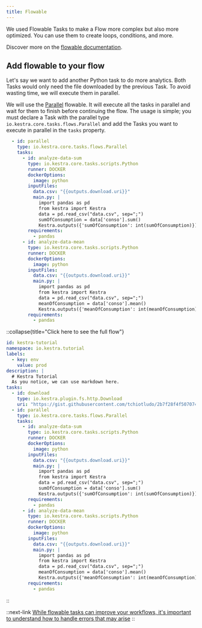 ```yaml
---
title: Flowable
---
```


We used Flowable Tasks to make a Flow more complex but also more optimized. You can use them to create loops, conditions, and more.

Discover more on the [flowable documentation](../05.developer-guide/02.tasks.md#flowable-tasks).

## Add flowable to your flow

Let's say we want to add another Python task to do more analytics. Both Tasks would only need the file downloaded by the previous Task. To avoid wasting time, we will execute them in parallel.

We will use the [Parallel](../../plugins/core/tasks/flows/io.kestra.core.tasks.flows.Parallel.md) flowable. It will execute all the tasks in parallel and wait for them to finish before continuing the flow. The usage is simple; you must declare a Task with the parallel type `io.kestra.core.tasks.flows.Parallel` and add the Tasks you want to execute in parallel in the `tasks` property.

```yaml
  - id: parallel
    type: io.kestra.core.tasks.flows.Parallel
    tasks:
      - id: analyze-data-sum
        type: io.kestra.core.tasks.scripts.Python
        runner: DOCKER
        dockerOptions:
          image: python
        inputFiles:
          data.csv: "{{outputs.download.uri}}"
          main.py: |
            import pandas as pd
            from kestra import Kestra
            data = pd.read_csv("data.csv", sep=";")
            sumOfConsumption = data['conso'].sum()
            Kestra.outputs({'sumOfConsumption': int(sumOfConsumption)})
        requirements:
          - pandas
      - id: analyze-data-mean
        type: io.kestra.core.tasks.scripts.Python
        runner: DOCKER
        dockerOptions:
          image: python
        inputFiles:
          data.csv: "{{outputs.download.uri}}"
          main.py: |
            import pandas as pd
            from kestra import Kestra
            data = pd.read_csv("data.csv", sep=";")
            meanOfConsumption = data['conso'].mean()
            Kestra.outputs({'meanOfConsumption': int(meanOfConsumption)})
        requirements:
          - pandas
```


::collapse{title="Click here to see the full flow"}
```yaml
id: kestra-tutorial
namespace: io.kestra.tutorial
labels:
  - key: env
    value: prod
description: |
  # Kestra Tutorial
  As you notice, we can use markdown here.
tasks:
  - id: download
    type: io.kestra.plugin.fs.http.Download
    uri: "https://gist.githubusercontent.com/tchiotludo/2b7f28f4f507074e60150aedb028e074/raw/6b6348c4f912e79e3ffccaf944fd019bf51cba30/conso-elec-gaz-annuelle-par-naf-agregee-region.csv"
  - id: parallel
    type: io.kestra.core.tasks.flows.Parallel
    tasks:
      - id: analyze-data-sum
        type: io.kestra.core.tasks.scripts.Python
        runner: DOCKER
        dockerOptions:
          image: python
        inputFiles:
          data.csv: "{{outputs.download.uri}}"
          main.py: |
            import pandas as pd
            from kestra import Kestra
            data = pd.read_csv("data.csv", sep=";")
            sumOfConsumption = data['conso'].sum()
            Kestra.outputs({'sumOfConsumption': int(sumOfConsumption)})
        requirements:
          - pandas
      - id: analyze-data-mean
        type: io.kestra.core.tasks.scripts.Python
        runner: DOCKER
        dockerOptions:
          image: python
        inputFiles:
          data.csv: "{{outputs.download.uri}}"
          main.py: |
            import pandas as pd
            from kestra import Kestra
            data = pd.read_csv("data.csv", sep=";")
            meanOfConsumption = data['conso'].mean()
            Kestra.outputs({'meanOfConsumption': int(meanOfConsumption)})
        requirements:
          - pandas
```
::

::next-link
[While flowable tasks can improve your workflows, it's important to understand how to handle errors that may arise](./06.errors.md)
::

